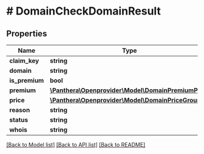 # # DomainCheckDomainResult

## Properties

Name | Type | Description | Notes
------------ | ------------- | ------------- | -------------
**claim_key** | **string** |  | [optional]
**domain** | **string** |  | [optional]
**is_premium** | **bool** |  | [optional]
**premium** | [**\Panthera\Openprovider\Model\DomainPremiumPrice**](DomainPremiumPrice.md) |  | [optional]
**price** | [**\Panthera\Openprovider\Model\DomainPriceGroup**](DomainPriceGroup.md) |  | [optional]
**reason** | **string** |  | [optional]
**status** | **string** |  | [optional]
**whois** | **string** |  | [optional]

[[Back to Model list]](../../README.md#models) [[Back to API list]](../../README.md#endpoints) [[Back to README]](../../README.md)

